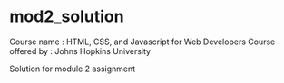 # mod2_solution
Course name : HTML, CSS, and Javascript for Web Developers
Course offered by :  Johns Hopkins University

Solution for module 2 assignment

